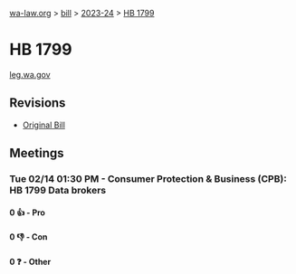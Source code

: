 [wa-law.org](/) > [bill](/bill/) > [2023-24](/bill/2023-24/) > [HB 1799](/bill/2023-24/hb/1799/)

# HB 1799
[leg.wa.gov](https://app.leg.wa.gov/billsummary?BillNumber=1799&Year=2023&Initiative=false)

## Revisions
* [Original Bill](1/)

## Meetings
### Tue 02/14 01:30 PM - Consumer Protection & Business (CPB): HB 1799 Data brokers
#### 0 👍 - Pro

#### 0 👎 - Con

#### 0 ❓ - Other
